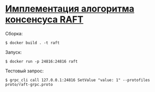 # [Имплементация алогоритма консенсуса RAFT](https://raft.github.io)

Сборка:

    $ docker build . -t raft
    
Запуск:
    
    $ docker run -p 24816:24816 raft
    
Тестовый запрос:
    
    $ grpc_cli call 127.0.0.1:24816 SetValue "value: 1" --protofiles proto/raft-grpc.proto
    
 